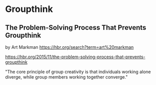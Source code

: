# Groupthink

## The Problem-Solving Process That Prevents Groupthink

by Art Markman https://hbr.org/search?term=art%20markman

https://hbr.org/2015/11/the-problem-solving-process-that-prevents-groupthink

"The core principle of group creativity is that individuals working alone diverge, while group members working together converge."
